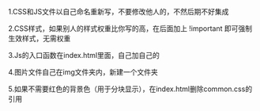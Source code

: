1.CSS和JS文件以自己命名重新写，不要修改他人的，不然后期不好集成

2.CSS样式，如果别人的样式权重比你写的高，在后面加上 !important 即可强制生效样式，无需权重

3.Js的入口函数在index.html里面，自己加自己的

4.图片文件自己在img文件夹内，新建一个文件夹

5.如果不需要红色的背景色（用于分块显示），在index.html删除common.css的引用